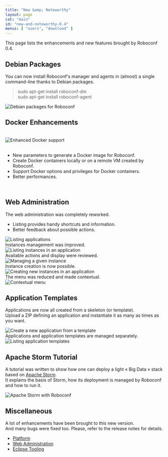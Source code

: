```yaml
---
title: "New &amp; Noteworthy"
layout: page
cat: "main"
id: "new-and-noteworthy-0.4"
menus: [ "users", "download" ]
---
```


This page lists the enhancements and new features brought by Roboconf 0.4.


## Debian Packages

You can now install Roboconf's manager and agents in (almost) a single command-line thanks to Debian packages.

> sudo apt-get install roboconf-dm  
> sudo apt-get install roboconf-agent

<img src="/resources/img/nn-0.4-debian-packages-for-roboconf.jpg" alt="Debian packages for Roboconf" class="gs" />
<br />


## Docker Enhancements

<br />
<img src="/resources/img/nn-0.4-enhanced-docker-support.png" alt="Enhanced Docker support" />
<br /><br />

* New parameters to generate a Docker image for Roboconf.
* Create Docker containers locally or on a remote VM created by Roboconf.
* Support Docker options and privileges for Docker containers.
* Better performances.

<br />

## Web Administration

The web administration was completely reworked.  

* Listing provides handy shortcuts and information.
* Better feedback about possible actions.

<img src="/resources/img/nn-0.4-web-admin-app-listing.png" alt="Listing applications" class="gs" />

<br />
Instances management was improved.
<br />
<img src="/resources/img/nn-0.4-web-admin-instances.png" alt="Listing instances in an application" class="gs" />

<br />
Available actions and display were reviewed.
<br />
<img src="/resources/img/nn-0.4-web-admin-instance-state.png" alt="Managing a given instance" class="gs" />

<br />
Instance creation is now possible.
<br />
<img src="/resources/img/nn-0.4-web-admin-new-instances.png" alt="Creating new instances in an application" class="gs" />

<br />
The menu was reduced and made contextual.
<br />
<img src="/resources/img/nn-0.4-web-admin-contextual-menu.png" alt="Contextual menu" class="gs" />


## Application Templates

Applications are now all created from a skeleton (or template).  
Upload a ZIP defining an application and instantiate it as many as times as you want.

<img src="/resources/img/nn-0.4-web-admin-new-application.png" alt="Create a new application from a template" class="gs" />

<br />
Applications and application templates are managed separately.
<br />
<img src="/resources/img/nn-0.4-web-admin-app-templates-listing.png" alt="Listing application templates" class="gs" />


## Apache Storm Tutorial

A tutorial was written to show how one can deploy a light &laquo; Big Data &raquo; stack based on [Apache Storm](https://storm.apache.org/).  
It explains the basis of Storm, how its deployment is managed by Roboconf and how to run it.

<img src="/resources/img/nn-0.4-apache-storm-with-roboconf.png" alt="Apache Storm with Roboconf" class="gs" />


## Miscellaneous

A lot of enhancements have been brought to this new version.  
And many bugs were fixed too. Please, refer to the release notes for details.

* [Platform](https://github.com/roboconf/roboconf-platform/issues?utf8=%E2%9C%93&q=milestone%3A0.4)
* [Web Administration](https://github.com/roboconf/roboconf-web-administration/issues?utf8=%E2%9C%93&q=milestone%3A0.4)
* [Eclipse Tooling](https://github.com/roboconf/roboconf-eclipse/issues?utf8=%E2%9C%93&q=milestone%3A0.4)

